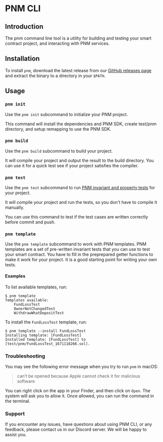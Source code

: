 # PNM CLI

## Introduction

The pnm command line tool is a utility for building and testing your smart contract project,
and interacting with PNM services.

## Installation

To install `pnm`, download the latest release from our [GitHub releases page](https://github.com/PwnedNoMore/pnm-cli/releases) and extract the binary to a directory in your `$PATH`.

## Usage

### `pnm init`

Use the `pnm init` subcommand to initialize your PNM project.

This command will install the dependencies and PNM SDK, create test/pnm directory, and setup remapping to use the PNM SDK.

### `pnm build`

Use the `pnm build` subcommand to build your project.

It will compile your project and output the result to the build directory.
You can use it for a quick test see if your project satisfies the compiler.

### `pnm test`

Use the `pnm test` subcommand to run [PNM invariant and property tests](https://pwned-no-more.notion.site/Property-test-and-invariant-test-c6b80f6b6136408ba41247c0be561fe2) for your project.

It will compile your project and run the tests, so you don't have to compile it manually.

You can use this command to test if the test cases are written correctly before commit and push.

### `pnm template`

Use the `pnm template` subcommand to work with PNM templates.
PNM templates are a set of pre-written invariant tests that you can use to test your smart contract.
You have to fill in the preprepared getter functions to make it work for your project.
It is a good starting point for writing your own tests.

#### Examples

To list available templates, run:

```shell
$ pnm template
Templates available:
	FundLossTest
	OwnerNotChangedTest
	WithdrawWhatDepositTest
```

To install the `FundLossTest` template, run:

```shell
$ pnm template --install FundLossTest
Installing template: [FundLossTest]
Installed template: [FundLossTest] to [test/pnm/FundLossTest_1671118266.sol].
```

### Troubleshooting

You may see the following error message when you try to run `pnm` in macOS:

> can’t be opened because Apple cannot check it for malicious software

You can right click on the app in your Finder, and then click on `Open`. The system will ask you to allow it. Once allowed, you can run the command in the terminal.

### Support

If you encounter any issues, have questions about using PNM CLI, or any feedback,
please contact us in our Discord server. We will be happy to assist you.
